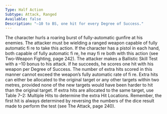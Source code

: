 ```yaml
---
Type: Half Action
Subtype: Attack, Ranged
Available: false
Description: "–10 to BS, one hit for every Degree of Success."
---
```


The character hurls a roaring burst of fully-automatic gunfire at his
enemies. The attacker must be wielding a ranged weapon capable
of fully automatic fi re to take this action. If the character has a
pistol in each hand, both capable of fully automatic fi re, he may
fi re both with this action (see Two-Weapon Fighting, page 242).
The attacker makes a Ballistic Skill Test with a –10 bonus
to his attack. If he succeeds, he scores one hit with his weapon
per Degree of Success. The number of extra hits scored in this
manner cannot exceed the weapon’s fully automatic rate of fi re.
Extra hits can either be allocated to the original target or any
other targets within two metres, provided none of the new targets
would have been harder to hit than the original target. If extra
hits are allocated to the same target, use Table 7–2: Multiple Hits
to determine the extra Hit Locations. Remember, the first hit is
always determined by reversing the numbers of the dice result
made to perform the test (see The Attack, page 240).